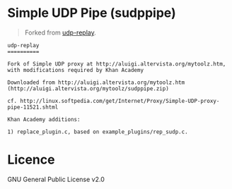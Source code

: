 # Simple UDP Pipe (sudppipe)
> Forked from [udp-replay](https://github.com/Khan/udp-relay).


```
udp-replay
==========

Fork of Simple UDP proxy at http://aluigi.altervista.org/mytoolz.htm, with modifications required by Khan Academy

Downloaded from http://aluigi.altervista.org/mytoolz.htm
(http://aluigi.altervista.org/mytoolz/sudppipe.zip)

cf. http://linux.softpedia.com/get/Internet/Proxy/Simple-UDP-proxy-pipe-11521.shtml

Khan Academy additions:

1) replace_plugin.c, based on example_plugins/rep_sudp.c.
```

# Licence

GNU General Public License v2.0
